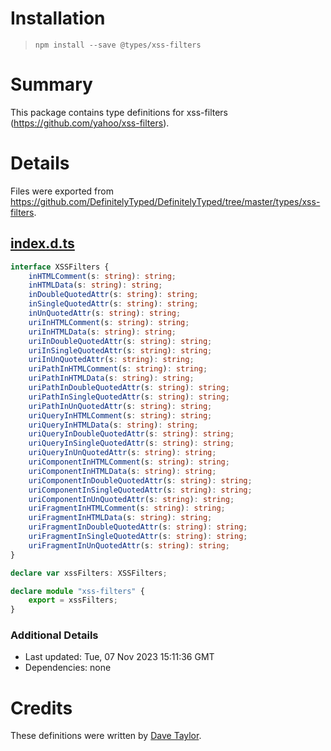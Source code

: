 # Installation
> `npm install --save @types/xss-filters`

# Summary
This package contains type definitions for xss-filters (https://github.com/yahoo/xss-filters).

# Details
Files were exported from https://github.com/DefinitelyTyped/DefinitelyTyped/tree/master/types/xss-filters.
## [index.d.ts](https://github.com/DefinitelyTyped/DefinitelyTyped/tree/master/types/xss-filters/index.d.ts)
````ts
interface XSSFilters {
    inHTMLComment(s: string): string;
    inHTMLData(s: string): string;
    inDoubleQuotedAttr(s: string): string;
    inSingleQuotedAttr(s: string): string;
    inUnQuotedAttr(s: string): string;
    uriInHTMLComment(s: string): string;
    uriInHTMLData(s: string): string;
    uriInDoubleQuotedAttr(s: string): string;
    uriInSingleQuotedAttr(s: string): string;
    uriInUnQuotedAttr(s: string): string;
    uriPathInHTMLComment(s: string): string;
    uriPathInHTMLData(s: string): string;
    uriPathInDoubleQuotedAttr(s: string): string;
    uriPathInSingleQuotedAttr(s: string): string;
    uriPathInUnQuotedAttr(s: string): string;
    uriQueryInHTMLComment(s: string): string;
    uriQueryInHTMLData(s: string): string;
    uriQueryInDoubleQuotedAttr(s: string): string;
    uriQueryInSingleQuotedAttr(s: string): string;
    uriQueryInUnQuotedAttr(s: string): string;
    uriComponentInHTMLComment(s: string): string;
    uriComponentInHTMLData(s: string): string;
    uriComponentInDoubleQuotedAttr(s: string): string;
    uriComponentInSingleQuotedAttr(s: string): string;
    uriComponentInUnQuotedAttr(s: string): string;
    uriFragmentInHTMLComment(s: string): string;
    uriFragmentInHTMLData(s: string): string;
    uriFragmentInDoubleQuotedAttr(s: string): string;
    uriFragmentInSingleQuotedAttr(s: string): string;
    uriFragmentInUnQuotedAttr(s: string): string;
}

declare var xssFilters: XSSFilters;

declare module "xss-filters" {
    export = xssFilters;
}

````

### Additional Details
 * Last updated: Tue, 07 Nov 2023 15:11:36 GMT
 * Dependencies: none

# Credits
These definitions were written by [Dave Taylor](http://davetayls.me).
